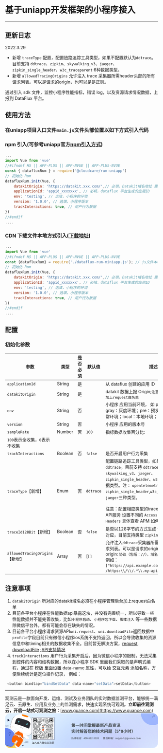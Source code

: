 # 基于uniapp开发框架的小程序接入
---

## 更新日志
2022.3.29

-   新增  `traceType` 配置，配置链路追踪工具类型，如果不配置默认为`ddtrace`。目前支持 `ddtrace`、`zipkin`、`skywalking_v3`、`jaeger`、`zipkin_single_header`、`w3c_traceparent` 6种数据类型。
- 新增 `allowedTracingOrigins` 允许注入 trace 采集器所需header头部的所有请求列表。可以是请求的origin，也可以是是正则。

通过引入 sdk 文件，监控小程序性能指标，错误 log，以及资源请求情况数据，上报到 DataFlux 平台。

## 使用方法

### 在uniapp项目入口文件`main.js`文件头部位置以如下方式引入代码

### npm 引入(可参考uniapp官方[npm引入方式](https://uniapp.dcloud.net.cn/frame?id=npm%e6%94%af%e6%8c%81))

```javascript
...
import Vue from 'vue'
//#ifndef H5 || APP-PLUS || APP-NVUE || APP-PLUS-NVUE
const { datafluxRum } = require('@cloudcare/rum-uniapp')
// 初始化 Rum
datafluxRum.init(Vue, {
	datakitOrigin: 'https://datakit.xxx.com/',// 必填，Datakit域名地址 需要在微信小程序管理后台加上域名白名单
	applicationId: 'appid_xxxxxxx', // 必填，dataflux 平台生成的应用ID
	env: 'testing', // 选填，小程序的环境
	version: '1.0.0', // 选填，小程序版本
	trackInteractions: true, // 用户行为数据
})
//#endif
....
```

### CDN 下载文件本地方式引入([下载地址](https://static.dataflux.cn/miniapp-sdk/v2/dataflux-rum-uniapp.js))

```javascript
...
import Vue from 'vue'
//#ifndef H5 || APP-PLUS || APP-NVUE || APP-PLUS-NVUE
const {datafluxRum} = require('./dataflux-rum-miniapp.js'); // js文件本地路径
// 初始化 Rum
datafluxRum.init(Vue, {
	datakitOrigin: 'https://datakit.xxx.com/',// 必填，Datakit域名地址 需要在微信小程序管理后台加上域名白名单
	applicationId: 'appid_xxxxxxx', // 必填，dataflux 平台生成的应用ID
	env: 'testing', // 选填，小程序的环境
	version: '1.0.0', // 选填，小程序版本
	trackInteractions: true, // 用户行为数据
})
//#endif
....
```

## 配置

### 初始化参数

| 参数 | 类型 | 是否必须 | 默认值 | 描述 |
| --- | --- | --- | --- | --- |
| `applicationId` | String | 是 |  | 从 dataflux 创建的应用 ID |
| `datakitOrigin` | String | 是 |  | datakit 数据上报 Origin;`注意：需要在小程序管理后台加上request白名单` |
| `env` | String | 否 |  | 小程序 应用当前环境， 如 prod：线上环境；gray：灰度环境；pre：预发布环境 common：日常环境；local：本地环境； |
| `version` | String | 否 |  | 小程序 应用的版本号 |
| `sampleRate` | Number | 否 | `100` | 指标数据收集百分比: 
`100`表示全收集，`0`表示不收集 |
| `trackInteractions` | Boolean | 否 | `false` | 是否开启用户行为采集 |
| `traceType`【新增】 | Enum | 否 | `ddtrace` | 配置链路追踪工具类型，如果不配置默认为`ddtrace`。目前支持 `ddtrace`、`zipkin`、`skywalking_v3`、`jaeger`、`zipkin_single_header`、`w3c_traceparent` 6种数据类型。注： `opentelemetry` 支持 `zipkin_single_header`,`w3c_traceparent`,`zipkin`、`jaeger`三种类型。<br><br>注意：配置相应类型的traceType 需要对相应的API服务 设置不同的 `Access-Control-Allow-Headers` 具体查看 [APM 如何关联 RUM ](https://www.yuque.com/dataflux/doc/vg4y50) |
| `traceId128Bit`【新增】 | Boolean | 否 | `false` | 是否以128字节的方式生成 `traceID`，与`traceType` 对应，目前支持类型 `zipkin`、`jaeger` |
| `allowedTracingOrigins`【新增】 | Array | 否 | [`[]` | 允许注入`ddtrace`采集器所需header头部的所有请求列表。可以是请求的origin，也可以是是正则，origin: `协议（包括：//），域名（或IP地址）[和端口号]`<br>例如：<br>`["https://api.example.com", /https:\\/\\/.*\\.my-api-domain\\.com/]` |

## 注意事项

1. `datakitOrigin` 所对应的datakit域名必须在小程序管理后台加上request白名单
2. 目前各平台小程序在性能数据api暴露这块，并没有完善统一，所以导致一些性能数据并不能完善收集，比如`小程序启动`、`小程序包下载`、`脚本注入` 等一些数据除微信平台外，都有可能会存在缺失的情况。
3. 目前各平台小程序请求资源API`uni.request`、`uni.downloadFile`返回数据中`profile`字段目前只有微信小程序ios系统不支持返回，所以会导致收集的资源信息中和timing相关的数据收集不全。目前暂无解决方案，[request](https://developers.weixin.qq.com/miniprogram/dev/api/network/request/wx.request.html), [downloadFile](https://developers.weixin.qq.com/miniprogram/dev/api/network/download/wx.downloadFile.html) ;[API支持情况](https://developers.weixin.qq.com/community/develop/doc/000ecaa8b580c80601cac8e6f56000?highLine=%2520request%2520profile)
4. `trackInteractions` 用户行为采集开启后，因为微信小程序的限制，无法采集到控件的内容和结构数据，所以在小程序 SDK 里面我们采取的是声明式编程，通过在 模版 里面设置 data-name 属性，可以给 交互元素 添加名称，方便后续统计是定位操作记录， 例如：

```javascript
 <button bindtap="bindSetData" data-name="setData">setData</button>
```


---

观测云是一款面向开发、运维、测试及业务团队的实时数据监测平台，能够统一满足云、云原生、应用及业务上的监测需求，快速实现系统可观测。**立即前往观测云，开启一站式可观测之旅：**[www.guance.com](https://www.guance.com)
![](../../img/logo_2.png)
